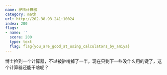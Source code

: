 ```yaml
---
name: 驴啃计算器
category: math
url: http://202.38.93.241:10024
index: 200
flags:
- name: ''
  score: 200
  type: text
  flag: flag{you_are_good_at_using_calculators_by_amiya}
---
```


博士捡到一个计算器，不过被驴啃掉了一半，现在只剩下一些没什么用的键了，这个计算器还能干啥呢？
